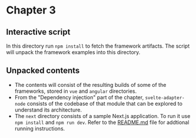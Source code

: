 # Chapter 3

## Interactive script

In this directory run `npm install` to fetch the framework artifacts. The script will unpack the framework examples into this directory.

## Unpacked contents

* The contents will consist of the resulting builds of some of the frameworks, stored in `vue` and `angular` directories.
* From the "Dependency injection" part of the chapter, `svelte-adapter-node` consists of the codebase of that module 
that can be explored to understand its architecture.
* The `next` directory consists of a sample Next.js application. To run it use `npm install` and `npm run dev`. Refer to the [README.md](./next/README.md) file for addtional running instructions.